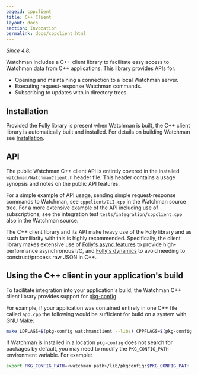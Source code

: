 ```yaml
---
pageid: cppclient
title: C++ Client
layout: docs
section: Invocation
permalink: docs/cppclient.html
---
```


*Since 4.8.*

Watchman includes a C++ client library to facilitate easy access to Watchman
data from C++ applications. This library provides APIs for:

* Opening and maintaining a connection to a local Watchman server.
* Executing request-response Watchman commands.
* Subscribing to updates with in directory trees.

## Installation

Provided the Folly library is present when Watchman is built, the C++ client
library is automatically built and installed. For details on building Watchman
see [Installation](/watchman/docs/install.html).

## API

The public Watchman C++ client API is entirely covered in the installed
`watchman/WatchmanClient.h` header file. This header contains a usage synopsis
and notes on the public API features.

For a simple example of API usage, sending simple request-response commands
to Watchman, see `cppclient/CLI.cpp` in the Watchman source tree. For a more
extensive example of the API including use of subscriptions, see the integration
test `tests/integration/cppclient.cpp` also in the Watchman source.

The C++ client library and its API make heavy use of the Folly library and as
such familiarity with this is highly recommended. Specifically, the client
library makes extensive use of [Folly's async features](https://github.com/facebook/folly/blob/master/folly/io/async/README.md)
to provide high-performance asynchronous I/O, and [Folly's dynamics](https://github.com/facebook/folly/blob/master/folly/docs/Dynamic.md)
to avoid needing to construct/process raw JSON in C++.

## Using the C++ client in your application's build

To facilitate integration into your application's build, the Watchman C++ client
library provides support for [pkg-config](https://www.freedesktop.org/wiki/Software/pkg-config/).

For example, if your application was contained entirely in one C++ file called
`app.cpp` the following would be sufficient for build on a system with GNU Make:

```bash
make LDFLAGS=$(pkg-config watchmanclient --libs) CPPFLAGS=$(pkg-config watchmanclient --cflags) app

```

If Watchman is installed in a location `pkg-config` does not search for packages
by default, you may need to modify the `PKG_CONFIG_PATH` environment
variable. For example:

```bash
export PKG_CONFIG_PATH=<watchman path>/lib/pkgconfig:$PKG_CONFIG_PATH
```
